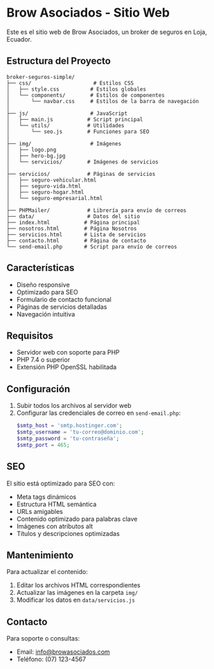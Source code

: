 # Brow Asociados - Sitio Web

Este es el sitio web de Brow Asociados, un broker de seguros en Loja, Ecuador.

## Estructura del Proyecto

```
broker-seguros-simple/
├── css/                    # Estilos CSS
│   ├── style.css          # Estilos globales
│   └── components/        # Estilos de componentes
│       └── navbar.css     # Estilos de la barra de navegación
│
├── js/                    # JavaScript
│   ├── main.js           # Script principal
│   └── utils/            # Utilidades
│       └── seo.js        # Funciones para SEO
│
├── img/                   # Imágenes
│   ├── logo.png
│   ├── hero-bg.jpg
│   └── servicios/        # Imágenes de servicios
│
├── servicios/            # Páginas de servicios
│   ├── seguro-vehicular.html
│   ├── seguro-vida.html
│   ├── seguro-hogar.html
│   └── seguro-empresarial.html
│
├── PHPMailer/            # Librería para envío de correos
├── data/                 # Datos del sitio
├── index.html           # Página principal
├── nosotros.html        # Página Nosotros
├── servicios.html       # Lista de servicios
├── contacto.html        # Página de contacto
└── send-email.php       # Script para envío de correos
```

## Características

- Diseño responsive
- Optimizado para SEO
- Formulario de contacto funcional
- Páginas de servicios detalladas
- Navegación intuitiva

## Requisitos

- Servidor web con soporte para PHP
- PHP 7.4 o superior
- Extensión PHP OpenSSL habilitada

## Configuración

1. Subir todos los archivos al servidor web
2. Configurar las credenciales de correo en `send-email.php`:
   ```php
   $smtp_host = 'smtp.hostinger.com';
   $smtp_username = 'tu-correo@dominio.com';
   $smtp_password = 'tu-contraseña';
   $smtp_port = 465;
   ```

## SEO

El sitio está optimizado para SEO con:
- Meta tags dinámicos
- Estructura HTML semántica
- URLs amigables
- Contenido optimizado para palabras clave
- Imágenes con atributos alt
- Títulos y descripciones optimizadas

## Mantenimiento

Para actualizar el contenido:
1. Editar los archivos HTML correspondientes
2. Actualizar las imágenes en la carpeta `img/`
3. Modificar los datos en `data/servicios.js`

## Contacto

Para soporte o consultas:
- Email: info@browasociados.com
- Teléfono: (07) 123-4567
